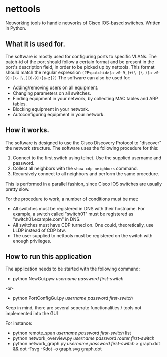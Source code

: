 # nettools
Networking tools to handle networks of Cisco IOS-based switches. Written in Python.

## What it is used for.
The software is mostly used for configuring ports to specific VLANs. The patch-id of the port should follow a certain format and be present in the port's description field, in order to be picked up by nettools.
This format should match the regular expression `(?P<patchid>[a-z0-9_]+(\-|\.)[a-z0-9]+(\-|\.)[0-9]+[a-z]?)`
The software can also be used for:
* Adding/removing users on all equipment.
* Changing parameters on all switches.
* Finding equipment in your network, by collecting MAC tables and ARP tables.
* Blocking equipment in your network.
* Autoconfiguring equipment in your network.

## How it works.
The software is designed to use the Cisco Discovery Protocol to "discover" the network structure. The software uses the following procedure for this:
1. Connect to the first switch using telnet. Use the supplied username and password.
2. Collect all neighbors with the `show cdp neighbors` command.
3. Recursively connect to all neighbors and perform the same procedure.

This is performed in a parallel fashion, since Cisco IOS switches are usually pretty slow.

For the procedure to work, a number of conditions must be met:
* All switches must be registered in DNS with their hostname. For example, a switch called "switch01" must be registered as "switch01.example.com" in DNS.
* All switches must have CDP turned on. One could, theoretically, use LLDP instead of CDP btw.
* The user supplied to nettools must be registered on the switch with enough privileges.

## How to run this application
The application needs to be started with the following command:
* python NewGui.pyw _username password first-switch_

-or-
* python PortConfigGui.py _username password first-switch_

Keep in mind, there are several seperate functionalities / tools not implemented into the GUI

For instance:
* python remote_span _username password first-switch_ list
* python network_overview.py _username password router first-switch_
* python network_graph.py _username password first-switch_ > graph.dot && dot -Tsvg -Kdot -o graph.svg graph.dot


